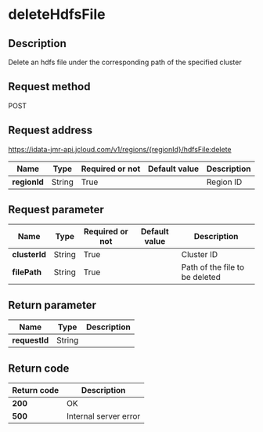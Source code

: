 # deleteHdfsFile


## Description
Delete an hdfs file under the corresponding path of the specified cluster

## Request method
POST

## Request address
https://idata-jmr-api.jcloud.com/v1/regions/{regionId}/hdfsFile:delete

|Name|Type|Required or not|Default value|Description|
|---|---|---|---|---|
|**regionId**|String|True||Region ID|

## Request parameter
|Name|Type|Required or not|Default value|Description|
|---|---|---|---|---|
|**clusterId**|String|True||Cluster ID|
|**filePath**|String|True||Path of the file to be deleted|


## Return parameter
|Name|Type|Description|
|---|---|---|
|**requestId**|String||



## Return code
|Return code|Description|
|---|---|
|**200**|OK|
|**500**|Internal server error|
